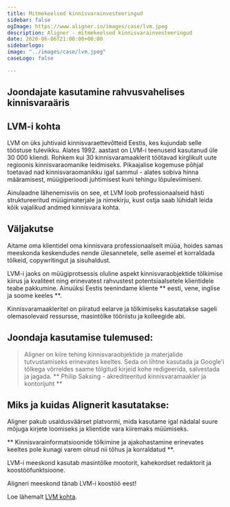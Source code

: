 ```yaml
---
title: Mitmekeelsed kinnisvarainvesteeringud
sidebar: false
ogImage: https://www.aligner.io/images/case/lvm.jpeg
description: Aligner - mitmekeelsed kinnisvarainvesteeringud
date: 2020-06-06T21:00:00+00:00
sidebarlogo: 
image: "../images/case/lvm.jpeg"
caseLogo: false

---
```

## Joondajate kasutamine rahvusvahelises kinnisvaraäris

## LVM-i kohta

LVM on üks juhtivaid kinnisvaraettevõtteid Eestis, kes kujundab selle tööstuse tulevikku. Alates 1992. aastast on LVM-i teenuseid kasutanud üle 30 000 kliendi. Rohkem kui 30 kinnisvaramaaklerit töötavad kirglikult uute regioonis kinnisvaraomanike leidmiseks. Pikaajalise kogemuse põhjal toetavad nad kinnisvaraomanikku igal sammul - alates sobiva hinna määramisest, müügiperioodi juhtimisest kuni tehingu lõpuleviimiseni.

Ainulaadne lähenemisviis on see, et LVM loob professionaalseid hästi struktureeritud müügimaterjale ja nimekirju, kust ostja saab lühidalt leida kõik vajalikud andmed kinnisvara kohta.

## Väljakutse

Aitame oma klientidel oma kinnisvara professionaalselt müüa, hoides samas meeskonda keskendudes nende ülesannetele, selle asemel et korraldada tõlkeid, copywritingut ja sisuhaldust.

LVM-i jaoks on müügiprotsessis oluline aspekt kinnisvaraobjektide tõlkimise kiirus ja kvaliteet ning erinevatest rahvustest potentsiaalsetele klientidele teabe pakkumine. Ainuüksi Eestis teenindame kliente ** eesti, vene, inglise ja soome keeles **.

Kinnisvaramaakleritel on piiratud eelarve ja tõlkimiseks kasutatakse sageli olemasolevaid ressursse, masintõlke tööriistu ja kolleegide abi.

## Joondaja kasutamise tulemused:

> Aligner on kiire tehing kinnisvaraobjektide ja materjalide tutvustamiseks erinevates keeltes. Seda on lihtne kasutada ja Google'i tõlkega võrreldes saame tõlgitud kirjeid kohe redigeerida, salvestada ja jagada. ** Philip Saksing - akrediteeritud kinnisvaramaakler ja kontorijuht **

## Miks ja kuidas Alignerit kasutatakse:

Aligner pakub usaldusväärset platvormi, mida kasutame igal nädalal suure mõjuga kirjete loomiseks ja klientide vara kiiremaks müümiseks.

** Kinnisvarainformatsioonide tõlkimine ja ajakohastamine erinevates keeltes pole kunagi varem olnud nii tõhus ja korraldatud **.

LVM-i meeskond kasutab masintõlke mootorit, kahekordset redaktorit ja koostööfunktsioone.

Aligneri meeskond tänab LVM-i koostöö eest!

Loe lähemalt [LVM kohta](https://lvm.ee/ "LVM").